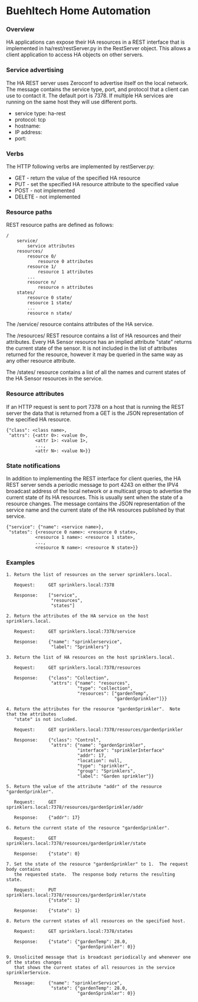 # Buehltech Home Automation

### Overview
HA applications can expose their HA resources in a REST interface that is implemented in
ha/rest/restServer.py in the RestServer object. This allows a client application to access
HA objects on other servers.

### Service advertising
The HA REST server uses Zeroconf to advertise itself on the local network.  The message contains the service type, port,
and protocol that a client can use to contact it.  The default port is 7378.  If multiple HA services are running on the
same host they will use different ports.

* service type: ha-rest
* protocol: tcp
* hostname: <hostname>
* IP address: <ip address>
* port: <port>

### Verbs
The HTTP following verbs are implemented by restServer.py:
- GET - return the value of the specified HA resource
- PUT - set the specified HA resource attribute to the specified value
- POST - not implemented
- DELETE - not implemented

### Resource paths
REST resource paths are defined as follows:
```
/
	service/
		service attributes
	resources/
		resource 0/
			resource 0 attributes
		resource 1/
			resource 1 attributes
		...
		resource n/
			resource n attributes
	states/
		resource 0 state/
		resource 1 state/
		...
		resource n state/
```
The /service/ resource contains attributes of the HA service.

The /resources/ REST resource contains a list of HA resources and their attributes.
Every HA Sensor resource has an implied attribute "state" returns the current state of the sensor. It
is not included in the list of attributes returned for the resource, however it may be queried
in the same way as any other resource attribute.

The /states/ resource contains a list of all the names and current states of the HA Sensor
resources in the service.

### Resource attributes
If an HTTP request is sent to port 7378 on a host that is running the REST server the data that is
returned from a GET is the JSON representation of the specified HA resource.
```
{"class": <class name>,
 "attrs": {<attr 0>: <value 0>,
	       <attr 1>: <value 1>,
		   ...,
		   <attr N>: <value N>}}
```

### State notifications
In addition to implementing the REST interface for client queries,
the HA REST server sends a periodic message to port 4243 on either the IPV4 broadcast address of
the local network or a multicast group to advertise the current state of its HA resources.  This is usually sent
when the state of a resource changes.  The message contains the JSON representation of the service
name and the current state of the HA resources published by that service.
```
{"service": {"name": <service name>},
 "states": {<resource 0 name>: <resource 0 state>,
	       <resource 1 name>: <resource 1 state>,
		   ...,
	       <resource N name>: <resource N state>}}
```

### Examples
	1. Return the list of resources on the server sprinklers.local.

	   Request:		GET sprinklers.local:7378

	   Response:	["service",
	    			 "resources",
					 "states"]

    2. Return the attributes of the HA service on the host sprinklers.local.

	   Request:		GET sprinklers.local:7378/service

	   Response:	{"name": "sprinklerservice",
	    			 "label": "Sprinklers"}

	3. Return the list of HA resources on the host sprinklers.local.

       Request:		GET sprinklers.local:7378/resources

       Response:	{"class": "Collection",
					 "attrs": {"name": "resources",
							   "type": "collection",
							   "resources": ["gardenTemp",
							                 "gardenSprinkler"]}}

    4. Return the attributes for the resource "gardenSprinkler".  Note that the attributes
       "state" is not included.

       Request:		GET sprinklers.local:7378/resources/gardenSprinkler

	   Response:	{"class": "Control",
					 "attrs": {"name": "gardenSprinkler",
					 		   "interface": "sprinklerInterface"
					           "addr": 17,
			        		   "location": null,
							   "type": "sprinkler",
							   "group": "Sprinklers",
							   "label": "Garden sprinkler"}}

    5. Return the value of the attribute "addr" of the resource "gardenSprinkler".

	   Request:		GET sprinklers.local:7378/resources/gardenSprinkler/addr

	   Response:	{"addr": 17}

    6. Return the current state of the resource "gardenSprinkler".

       Request:		GET sprinklers.local:7378/resources/gardenSprinkler/state

       Response:	{"state": 0}

    7. Set the state of the resource "gardenSprinkler" to 1.  The request body contains
	   the requested state.  The response body returns the resulting state.

       Request:		PUT sprinklers.local:7378/resources/gardenSprinkler/state
	   				{"state": 1}

       Response:	{"state": 1}

    8. Return the current states of all resources on the specified host.

       Request:		GET sprinklers.local:7378/states

       Response:	{"state": {"gardenTemp": 28.0,
				     		   "gardenSprinkler": 0}}

	9. Unsolicited message that is broadcast periodically and whenever one of the states changes
	   that shows the current states of all resources in the service sprinklerService.

       Message:		{"name": "sprinklerService",
	   				 "state": {"gardenTemp": 28.0,
 				     		   "gardenSprinkler": 0}}
